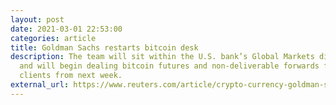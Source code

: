 ```yaml
---
layout: post
date: 2021-03-01 22:53:00
categories: article
title: Goldman Sachs restarts bitcoin desk
description: The team will sit within the U.S. bank’s Global Markets division
  and will begin dealing bitcoin futures and non-deliverable forwards for
  clients from next week.
external_url: https://www.reuters.com/article/crypto-currency-goldman-sachs/exclusive-goldman-sachs-restarts-cryptocurrency-desk-amid-bitcoin-boom-idUSL2N2KZ0XX
---
```

